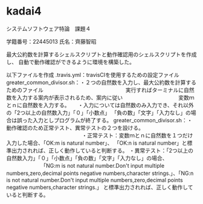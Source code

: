 # kadai4
システムソフトウェア特論　課題４

学籍番号：22445013 氏名：齊藤智昭

最大公約数を計算するシェルスクリプトと動作確認用のシェルスクリプトを作成し、
自動で動作確認ができるように環境を構築した。

以下ファイルを作成
.travis.yml：travisCIを使用するための設定ファイル
greater_common_divisor.sh：・２つの自然数を入力し、最大公約数を計算するためのファイル
　　　　　　　　　　　　　　 　実行すればターミナルに自然数を入力する案内が表示されるため、案内に従い
       　　　　　　　　　　   変数ｍとｎに自然数を入力する。  　
                           ・入力については自然数のみ入力でき、それ以外の「2つ以上の自然数入力」「０」「小数点」
                            「負の数」「文字」「入力なし」の場合は誤った入力としプログラムが終了する。
greater_common_divisor.sh：・動作確認のため正常テスト、異常テストの２つを設ける。
　　　　　　　　　　　　　　 ・正常テスト：変数ｍとｎに自然数を１つだけ入力した場合、「OK:m is natural number」、
                            「OK:n is natural number」と標準出力されれば、正しく動作していると判断する。
                           ・異常テスト：「2つ以上の自然数入力」「０」「小数点」「負の数」「文字」「入力なし」の場合、
                           　　　　　　　「NG:m is not natural number.Don't input multiple numbers,zero,decimal points
                                         negative numbers,character strings.」、「NG:n is not natural number.Don't input
                                         multiple numbers,zero,decimal points negative numbers,character strings.」
                                         と標準出力されれば、正しく動作していると判断する。
